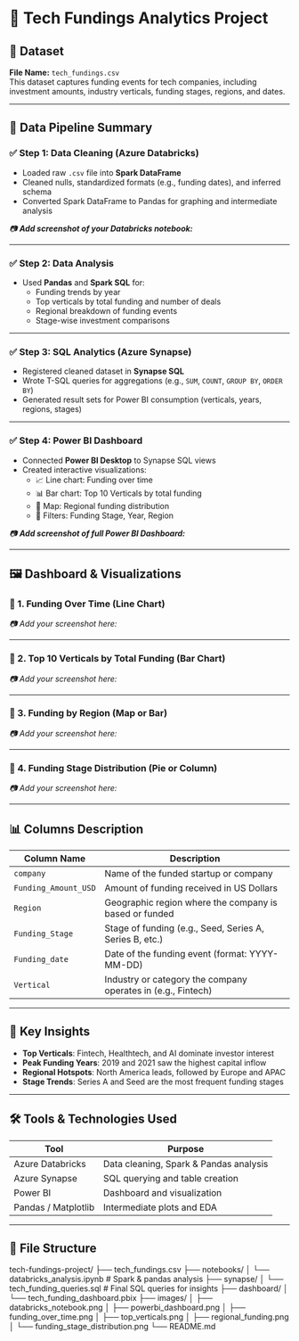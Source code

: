 # 💸 Tech Fundings Analytics Project

## 📁 Dataset

**File Name:** `tech_fundings.csv`  
This dataset captures funding events for tech companies, including investment amounts, industry verticals, funding stages, regions, and dates.

---

## 🧼 Data Pipeline Summary

### ✅ Step 1: Data Cleaning (Azure Databricks)
- Loaded raw `.csv` file into **Spark DataFrame**
- Cleaned nulls, standardized formats (e.g., funding dates), and inferred schema
- Converted Spark DataFrame to Pandas for graphing and intermediate analysis

_📷 **Add screenshot of your Databricks notebook:**_  

---

### ✅ Step 2: Data Analysis
- Used **Pandas** and **Spark SQL** for:
  - Funding trends by year
  - Top verticals by total funding and number of deals
  - Regional breakdown of funding events
  - Stage-wise investment comparisons

---

### ✅ Step 3: SQL Analytics (Azure Synapse)
- Registered cleaned dataset in **Synapse SQL**
- Wrote T-SQL queries for aggregations (e.g., `SUM`, `COUNT`, `GROUP BY`, `ORDER BY`)
- Generated result sets for Power BI consumption (verticals, years, regions, stages)

---

### ✅ Step 4: Power BI Dashboard
- Connected **Power BI Desktop** to Synapse SQL views
- Created interactive visualizations:
  - 📈 Line chart: Funding over time
  - 📊 Bar chart: Top 10 Verticals by total funding
  - 🧭 Map: Regional funding distribution
  - 🧩 Filters: Funding Stage, Year, Region

_📷 **Add screenshot of full Power BI Dashboard:**_  

---

## 🖼 Dashboard & Visualizations

### 🔹 1. Funding Over Time (Line Chart)
_📷 Add your screenshot here:_  

---

### 🔹 2. Top 10 Verticals by Total Funding (Bar Chart)
_📷 Add your screenshot here:_  

---

### 🔹 3. Funding by Region (Map or Bar)
_📷 Add your screenshot here:_  

---

### 🔹 4. Funding Stage Distribution (Pie or Column)
_📷 Add your screenshot here:_  

---

## 📊 Columns Description

| Column Name         | Description                                                   |
|---------------------|---------------------------------------------------------------|
| `company`           | Name of the funded startup or company                         |
| `Funding_Amount_USD`| Amount of funding received in US Dollars                      |
| `Region`            | Geographic region where the company is based or funded        |
| `Funding_Stage`     | Stage of funding (e.g., Seed, Series A, Series B, etc.)       |
| `Funding_date`      | Date of the funding event (format: YYYY-MM-DD)                |
| `Vertical`          | Industry or category the company operates in (e.g., Fintech)  |

---

## 🧠 Key Insights

- **Top Verticals**: Fintech, Healthtech, and AI dominate investor interest
- **Peak Funding Years**: 2019 and 2021 saw the highest capital inflow
- **Regional Hotspots**: North America leads, followed by Europe and APAC
- **Stage Trends**: Series A and Seed are the most frequent funding stages

---

## 🛠 Tools & Technologies Used

| Tool            | Purpose                                  |
|-----------------|------------------------------------------|
| Azure Databricks| Data cleaning, Spark & Pandas analysis   |
| Azure Synapse   | SQL querying and table creation          |
| Power BI        | Dashboard and visualization              |
| Pandas / Matplotlib | Intermediate plots and EDA           |

---

## 📂 File Structure
tech-fundings-project/
├── tech_fundings.csv
├── notebooks/
│ └── databricks_analysis.ipynb # Spark & pandas analysis
├── synapse/
│ └── tech_funding_queries.sql # Final SQL queries for insights
├── dashboard/
│ └── tech_funding_dashboard.pbix
├── images/
│ ├── databricks_notebook.png
│ ├── powerbi_dashboard.png
│ ├── funding_over_time.png
│ ├── top_verticals.png
│ ├── regional_funding.png
│ └── funding_stage_distribution.png
└── README.md

